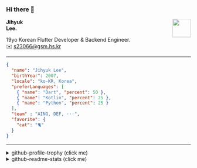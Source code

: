 ### Hi there 👋
<img src="https://github.githubassets.com/images/mona-loading-default.gif" width="50px" align="right">
</a>

**Jihyuk\
Lee.**

19yo Korean Flutter Developer & Backend Engineer.\
✉️ <s23066@gsm.hs.kr>

---

```json
{
  "name": "Jihyuk Lee",
  "birthYear": 2007,
  "locale": "ko-KR, Korea",
  "preferLanguages": [
    { "name": "Dart", "percent": 50 },
    { "name": "Kotlin", "percent": 25 },
    { "name": "Python", "percent": 25 }
  ],
  "team" : "AING, DEF, ···",
  "favorite": {
    "cat": "🐈"
  }
}
```
---
<details>
  <summary>github-profile-trophy (click me)</summary>
  
![](https://github-profile-trophy.vercel.app/?username=withJihyuk&row=1&column=8&theme=nord)
  
</details>
<details>
  <summary>github-readme-stats (click me)</summary>
  
<!--START_SECTION:waka-->
![Code Time](http://img.shields.io/badge/Code%20Time-918%20hrs%2012%20mins-blue)

![Lines of code](https://img.shields.io/badge/%EC%A0%80%EB%8A%94%20%EC%97%AC%ED%83%9C%EA%B9%8C%EC%A7%80%20-746.6%20thousand%20%EC%A4%84%EC%9D%98%20%EC%BD%94%EB%93%9C%EB%A5%BC%20%EC%9E%91%EC%84%B1%ED%96%88%EC%96%B4%EC%9A%94.-blue)

**저는 아침형 인간이에요. 🐤** 

```text
🌞 아침                     840 commits         █████░░░░░░░░░░░░░░░░░░░░   21.14 % 
🌆 낮　                     1381 commits        █████████░░░░░░░░░░░░░░░░   34.75 % 
🌃 저녁                     1394 commits        █████████░░░░░░░░░░░░░░░░   35.08 % 
🌙 밤　                     359 commits         ██░░░░░░░░░░░░░░░░░░░░░░░   09.03 % 
```


📊 **저는 이번주를 이렇게 시간을 보냈어요.** 

```text
🕑︎ Timezone: Asia/Seoul

💬 프로그래밍 언어들: 
Kotlin                   2 hrs 24 mins       ████████████░░░░░░░░░░░░░   47.70 % 
YAML                     1 hr 11 mins        ██████░░░░░░░░░░░░░░░░░░░   23.67 % 
Markdown                 49 mins             ████░░░░░░░░░░░░░░░░░░░░░   16.29 % 
Dart                     36 mins             ███░░░░░░░░░░░░░░░░░░░░░░   12.18 % 
Git Config               0 secs              ░░░░░░░░░░░░░░░░░░░░░░░░░   00.08 % 

🔥 에디터들: 
IntelliJ IDEA            2 hrs 56 mins       ███████████████░░░░░░░░░░   58.18 % 
VS Code                  1 hr 51 mins        █████████░░░░░░░░░░░░░░░░   36.95 % 
Android Studio           14 mins             █░░░░░░░░░░░░░░░░░░░░░░░░   04.87 % 

💻 운영 체제들: 
Mac                      5 hrs 2 mins        █████████████████████████   100.00 % 
```


 Last Updated on 02/07/2025 18:54:17 UTC
<!--END_SECTION:waka-->

</details>

</div>

